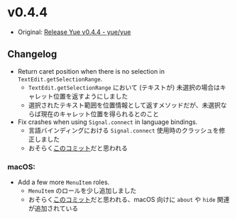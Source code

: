 # v0.4.4

* Original: [Release Yue v0.4.4 - yue/yue](https://github.com/yue/yue/releases/tag/v0.4.4)

## Changelog

* Return caret position when there is no selection in `TextEdit.getSelectionRange`.
  * `TextEdit.getSelectionRange` において (テキストが) 未選択の場合はキャレット位置を返すようにしました
  * 選択されたテキスト範囲を位置情報として返すメソッドだが、未選択ならば現在のキャレット位置を得られるとのこと
* Fix crashes when using `Signal.connect` in language bindings.
  * 言語バインディングにおける `Signal.connect` 使用時のクラッシュを修正しました
  * おそらく[このコミット](https://github.com/yue/yue/commit/342db5df31236a70875ec0a3c4312e07081773fb)だと思われる

### macOS:

* Add a few more `MenuItem` roles.
  * `MenuItem` のロールを少し追加しました
  * おそらく[このコミット](https://github.com/yue/yue/commit/f8ef5862990786bac722c20b6828f087138801bf)だと思われる、macOS 向けに `about` や `hide` 関連が追加されている
